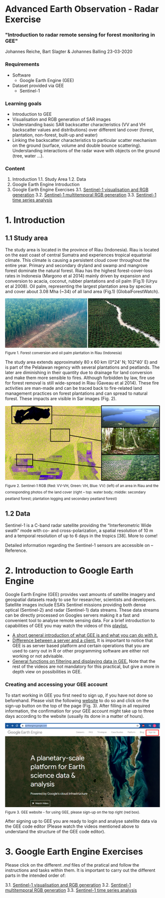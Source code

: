 # Advanced Earth Observation - Radar Exercise
### "Introduction to radar remote sensing for forest monitoring in GEE"

Johannes Reiche, Bart Slagter & Johannes Balling
23-03-2020


### Requirements
* Software
  * Google Earth Engine (GEE)
* Dataset provided via GEE
  * Sentinel-1

### Learning goals
* Introduction to GEE
* Visualisation and RGB generation of SAR images
* Understanding basic SAR backscatter characteristics (VV and VH backscatter values and distributions) over different land cover (forest, plantation, non-forest, built-up and water)
* Linking the backscatter characteristics to particular scatter mechanism on the ground (surface, volume and double bounce scattering). Understanding interactions of the radar wave with objects on the ground (tree, water ...).

### Content

1. Introduction
   1.1. Study Area
   1.2. Data
2. Google Earth Engine Introduction
3. Google Earth Engine Exercises
   3.1. [Sentinel-1 visualisation and RGB generation](https://github.com/jreiche/aeo_radar/blob/master/3_1_Sentinel_1_Visualisation_and_RGB_generation.md)
   3.2. [Sentinel-1 multitemporal RGB generation](https://github.com/jreiche/aeo_radar/blob/master/3_2_Sentinel_1_multitemporal_RGB_generation.md)
   3.3. [Sentinel-1 time series analysis](https://github.com/jreiche/aeo_radar/blob/master/3_3_Sentinel_1_time_series_analysis.md)



# 1. Introduction
## 1.1 Study area
The study area is located in the province of Riau (Indonesia). Riau is located on the east coast of central Sumatra and experiences tropical equatorial climate. This climate is causing a persistent cloud cover throughout the entire year. Primary and secondary dryland and swamp and mangrove forest dominate the natural forest. Riau has the highest forest-cover-loss rates in Indonesia (Margono et al 2014) mainly driven by expansion and conversion to acacia, coconut, rubber plantations and oil palm (Fig.1) (Uryu et al 2008). Oil palm, representing the largest plantation area by species and cover about 3.08 Mha (~34) of all land area (Fig.1) (GlobalForestWatch).

![fig](/figures/figure_01.png)
<sub>Figure 1. Forest conversion and oil palm plantation in Riau (Indonesia) </sub>

The study area extends approximately 80 x 60 km (0°24’ N; 102°40’ E) and is part of the Pelalawan regency with several plantations and peatlands. The later are diminishing in their quantity due to drainage for land conversion and make them more sensible to fires. Although forbidden by law, fire use for forest removal is still wide-spread in Riau (Gaveau et al 2014). These fire activities are man-made and can be traced back to fire-related land management practices on forest plantations and can spread to natural forest. These impacts are visible in Sar images (Fig. 2).

![fig](/figures/figure_02.png)
<sub>Figure 2. Sentinel-1 RGB (Red: VV-VH, Green: VH, Blue: VV) (left) of an area in Riau and the corresponding photos of the land cover (right – top: water body; middle: secondary peatland forest; plantation logging and secondary peatland forest) </sub>

## 1.2 Data
Sentinel-1 is a C-band radar satellite providing the “Interferometric Wide swath” mode with co- and cross-polarization, a spatial resolution of 10 m and a temporal resolution of up to 6 days in the tropics [38].
More to come!

Detailed information regarding the Sentinel-1 sensors are accessible on – Reference.

# 2. Introduction to Google Earth Engine
Google Earth Engine (GEE) provides vast amounts of satellite imagery and geospatial datasets ready to use for researcher, scientists and developers. Satellite images include ESA’s Sentinel missions providing both dense optical (Sentinel-2) and radar (Sentinel-1) data streams. These data streams can be directly processed on Googles servers making it a fast and convenient tool to analyse remote sensing data.
For a brief introduction to capabilities of GEE you may watch the videos of this [playlist.](https://www.youtube.com/playlist?list=PLivRXhCUgrZpCR3iSByLYdd_VwFv-3mfs)
* [A short general introduction of what GEE is and what you can do with it.](https://www.youtube.com/watch?v=W2V_awzKDOg&list=PLivRXhCUgrZpCR3iSByLYdd_VwFv-3mfs&index=2&t=0s)
* [Difference between a server and a client.](https://www.youtube.com/watch?v=Tas0c4e_E0M&list=PLivRXhCUgrZpCR3iSByLYdd_VwFv-3mfs&index=3&t=0s) It is important to notice that GEE is as server based platform and certain operations that you are used to carry out in R or other programming software are either not working or not advisable.
* [General functions on filtering and displaying data in GEE.](https://www.youtube.com/watch?v=4w6Mt6HTC2I&list=PLivRXhCUgrZpCR3iSByLYdd_VwFv-3mfs&index=4&t=0s)
Note that the rest of the videos are not mandatory for this practical, but give a more in depth view on possibilities in GEE.

### Creating and accessing your GEE account
To start working in GEE you first need to sign up, if you have not done so beforehand. Please visit the following [website](https://earthengine.google.com/) to do so and click on the sign-up button on the top of the page (Fig. 3). After filling in all required information, the confirmation for your GEE account might take up to three days according to the website (usually its done in a matter of hours).

![fig](/figures/figure_03.png)
<sub>Figure 3. GEE website - for using GEE, please sign-up on the top right (red box). </sub>

After signing up to GEE you are ready to login and analyse satellite data via the GEE code editor (Please watch the videos mentioned above to understand the structure of the GEE code editor). 

# 3. Google Earth Engine Exercises
Please click on the different _.md_ files of the pratical and follow the instructions and tasks within them. It is important to carry out the different parts in the intended order of:

3.1. [Sentinel-1 visualisation and RGB generation](https://github.com/jreiche/aeo_radar/blob/master/3_1_Sentinel_1_Visualisation_and_RGB_generation.md)
3.2. [Sentinel-1 multitemporal RGB generation](https://github.com/jreiche/aeo_radar/blob/master/3_2_Sentinel_1_multitemporal_RGB_generation.md)
3.3. [Sentinel-1 time series analysis](https://github.com/jreiche/aeo_radar/blob/master/3_3_Sentinel_1_time_series_analysis.md)
